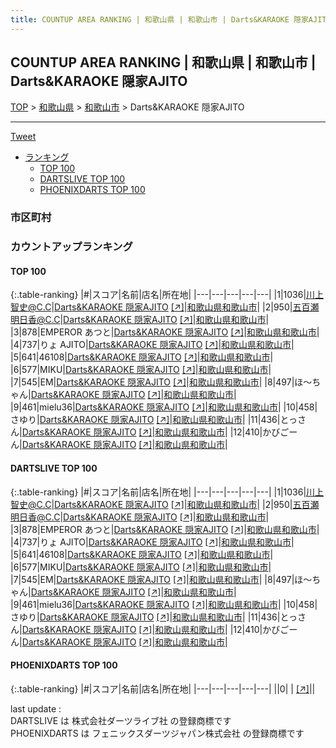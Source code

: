 ```yaml
---
title: COUNTUP AREA RANKING | 和歌山県 | 和歌山市 | Darts&KARAOKE 隠家AJITO
---
```

## COUNTUP AREA RANKING | 和歌山県 | 和歌山市 | Darts&KARAOKE 隠家AJITO

[TOP](/darts/rank/) > [和歌山県](/darts/rank/和歌山県/) > [和歌山市](/darts/rank/和歌山県/和歌山市/) > Darts&KARAOKE 隠家AJITO

___

<a href="https://twitter.com/share?ref_src=twsrc%5Etfw" data-text="COUNTUP AREA RANKING | 和歌山県和歌山市Darts&KARAOKE 隠家AJITO" class="twitter-share-button" data-hashtags="DARTSLIVE,PHOENIXDARTS,darts,ダーツ" data-show-count="false">Tweet</a>

* [ランキング](#カウントアップランキング)
    * [TOP 100](#top-100)
    * [DARTSLIVE TOP 100](#dartslive-top-100)
    * [PHOENIXDARTS TOP 100](#phoenixdarts-top-100)

### 市区町村

<ul>

</ul>

### カウントアップランキング

#### TOP 100



{:.table-ranking}
|#|スコア|名前|店名|所在地|
|---|---|---|---|---|
|1|1036|<span class="rank-name-dl">川上智史@C.C</span>|<a href="/darts/rank/shops/62464a77a340adf40d9b047a20a7ba1e.html">Darts&KARAOKE 隠家AJITO</a> <a href="https://search.dartslive.com/jp/shop/62464a77a340adf40d9b047a20a7ba1e">[↗]</a>|<a href="/darts/rank/和歌山県/和歌山市">和歌山県和歌山市</a>|
|2|950|<span class="rank-name-dl">五百瀬明日香@C.C</span>|<a href="/darts/rank/shops/62464a77a340adf40d9b047a20a7ba1e.html">Darts&KARAOKE 隠家AJITO</a> <a href="https://search.dartslive.com/jp/shop/62464a77a340adf40d9b047a20a7ba1e">[↗]</a>|<a href="/darts/rank/和歌山県/和歌山市">和歌山県和歌山市</a>|
|3|878|<span class="rank-name-dl">EMPEROR あつと</span>|<a href="/darts/rank/shops/62464a77a340adf40d9b047a20a7ba1e.html">Darts&KARAOKE 隠家AJITO</a> <a href="https://search.dartslive.com/jp/shop/62464a77a340adf40d9b047a20a7ba1e">[↗]</a>|<a href="/darts/rank/和歌山県/和歌山市">和歌山県和歌山市</a>|
|4|737|<span class="rank-name-dl">りょ AJITO</span>|<a href="/darts/rank/shops/62464a77a340adf40d9b047a20a7ba1e.html">Darts&KARAOKE 隠家AJITO</a> <a href="https://search.dartslive.com/jp/shop/62464a77a340adf40d9b047a20a7ba1e">[↗]</a>|<a href="/darts/rank/和歌山県/和歌山市">和歌山県和歌山市</a>|
|5|641|<span class="rank-name-dl">46108</span>|<a href="/darts/rank/shops/62464a77a340adf40d9b047a20a7ba1e.html">Darts&KARAOKE 隠家AJITO</a> <a href="https://search.dartslive.com/jp/shop/62464a77a340adf40d9b047a20a7ba1e">[↗]</a>|<a href="/darts/rank/和歌山県/和歌山市">和歌山県和歌山市</a>|
|6|577|<span class="rank-name-dl">MIKU</span>|<a href="/darts/rank/shops/62464a77a340adf40d9b047a20a7ba1e.html">Darts&KARAOKE 隠家AJITO</a> <a href="https://search.dartslive.com/jp/shop/62464a77a340adf40d9b047a20a7ba1e">[↗]</a>|<a href="/darts/rank/和歌山県/和歌山市">和歌山県和歌山市</a>|
|7|545|<span class="rank-name-dl">EM</span>|<a href="/darts/rank/shops/62464a77a340adf40d9b047a20a7ba1e.html">Darts&KARAOKE 隠家AJITO</a> <a href="https://search.dartslive.com/jp/shop/62464a77a340adf40d9b047a20a7ba1e">[↗]</a>|<a href="/darts/rank/和歌山県/和歌山市">和歌山県和歌山市</a>|
|8|497|<span class="rank-name-dl">ほ～ちゃん</span>|<a href="/darts/rank/shops/62464a77a340adf40d9b047a20a7ba1e.html">Darts&KARAOKE 隠家AJITO</a> <a href="https://search.dartslive.com/jp/shop/62464a77a340adf40d9b047a20a7ba1e">[↗]</a>|<a href="/darts/rank/和歌山県/和歌山市">和歌山県和歌山市</a>|
|9|461|<span class="rank-name-dl">mielu36</span>|<a href="/darts/rank/shops/62464a77a340adf40d9b047a20a7ba1e.html">Darts&KARAOKE 隠家AJITO</a> <a href="https://search.dartslive.com/jp/shop/62464a77a340adf40d9b047a20a7ba1e">[↗]</a>|<a href="/darts/rank/和歌山県/和歌山市">和歌山県和歌山市</a>|
|10|458|<span class="rank-name-dl">さゆり</span>|<a href="/darts/rank/shops/62464a77a340adf40d9b047a20a7ba1e.html">Darts&KARAOKE 隠家AJITO</a> <a href="https://search.dartslive.com/jp/shop/62464a77a340adf40d9b047a20a7ba1e">[↗]</a>|<a href="/darts/rank/和歌山県/和歌山市">和歌山県和歌山市</a>|
|11|436|<span class="rank-name-dl">とっさん</span>|<a href="/darts/rank/shops/62464a77a340adf40d9b047a20a7ba1e.html">Darts&KARAOKE 隠家AJITO</a> <a href="https://search.dartslive.com/jp/shop/62464a77a340adf40d9b047a20a7ba1e">[↗]</a>|<a href="/darts/rank/和歌山県/和歌山市">和歌山県和歌山市</a>|
|12|410|<span class="rank-name-dl">かびごーん</span>|<a href="/darts/rank/shops/62464a77a340adf40d9b047a20a7ba1e.html">Darts&KARAOKE 隠家AJITO</a> <a href="https://search.dartslive.com/jp/shop/62464a77a340adf40d9b047a20a7ba1e">[↗]</a>|<a href="/darts/rank/和歌山県/和歌山市">和歌山県和歌山市</a>|


#### DARTSLIVE TOP 100



{:.table-ranking}
|#|スコア|名前|店名|所在地|
|---|---|---|---|---|
|1|1036|<span class="rank-name-dl">川上智史@C.C</span>|<a href="/darts/rank/shops/62464a77a340adf40d9b047a20a7ba1e.html">Darts&KARAOKE 隠家AJITO</a> <a href="https://search.dartslive.com/jp/shop/62464a77a340adf40d9b047a20a7ba1e">[↗]</a>|<a href="/darts/rank/和歌山県/和歌山市">和歌山県和歌山市</a>|
|2|950|<span class="rank-name-dl">五百瀬明日香@C.C</span>|<a href="/darts/rank/shops/62464a77a340adf40d9b047a20a7ba1e.html">Darts&KARAOKE 隠家AJITO</a> <a href="https://search.dartslive.com/jp/shop/62464a77a340adf40d9b047a20a7ba1e">[↗]</a>|<a href="/darts/rank/和歌山県/和歌山市">和歌山県和歌山市</a>|
|3|878|<span class="rank-name-dl">EMPEROR あつと</span>|<a href="/darts/rank/shops/62464a77a340adf40d9b047a20a7ba1e.html">Darts&KARAOKE 隠家AJITO</a> <a href="https://search.dartslive.com/jp/shop/62464a77a340adf40d9b047a20a7ba1e">[↗]</a>|<a href="/darts/rank/和歌山県/和歌山市">和歌山県和歌山市</a>|
|4|737|<span class="rank-name-dl">りょ AJITO</span>|<a href="/darts/rank/shops/62464a77a340adf40d9b047a20a7ba1e.html">Darts&KARAOKE 隠家AJITO</a> <a href="https://search.dartslive.com/jp/shop/62464a77a340adf40d9b047a20a7ba1e">[↗]</a>|<a href="/darts/rank/和歌山県/和歌山市">和歌山県和歌山市</a>|
|5|641|<span class="rank-name-dl">46108</span>|<a href="/darts/rank/shops/62464a77a340adf40d9b047a20a7ba1e.html">Darts&KARAOKE 隠家AJITO</a> <a href="https://search.dartslive.com/jp/shop/62464a77a340adf40d9b047a20a7ba1e">[↗]</a>|<a href="/darts/rank/和歌山県/和歌山市">和歌山県和歌山市</a>|
|6|577|<span class="rank-name-dl">MIKU</span>|<a href="/darts/rank/shops/62464a77a340adf40d9b047a20a7ba1e.html">Darts&KARAOKE 隠家AJITO</a> <a href="https://search.dartslive.com/jp/shop/62464a77a340adf40d9b047a20a7ba1e">[↗]</a>|<a href="/darts/rank/和歌山県/和歌山市">和歌山県和歌山市</a>|
|7|545|<span class="rank-name-dl">EM</span>|<a href="/darts/rank/shops/62464a77a340adf40d9b047a20a7ba1e.html">Darts&KARAOKE 隠家AJITO</a> <a href="https://search.dartslive.com/jp/shop/62464a77a340adf40d9b047a20a7ba1e">[↗]</a>|<a href="/darts/rank/和歌山県/和歌山市">和歌山県和歌山市</a>|
|8|497|<span class="rank-name-dl">ほ～ちゃん</span>|<a href="/darts/rank/shops/62464a77a340adf40d9b047a20a7ba1e.html">Darts&KARAOKE 隠家AJITO</a> <a href="https://search.dartslive.com/jp/shop/62464a77a340adf40d9b047a20a7ba1e">[↗]</a>|<a href="/darts/rank/和歌山県/和歌山市">和歌山県和歌山市</a>|
|9|461|<span class="rank-name-dl">mielu36</span>|<a href="/darts/rank/shops/62464a77a340adf40d9b047a20a7ba1e.html">Darts&KARAOKE 隠家AJITO</a> <a href="https://search.dartslive.com/jp/shop/62464a77a340adf40d9b047a20a7ba1e">[↗]</a>|<a href="/darts/rank/和歌山県/和歌山市">和歌山県和歌山市</a>|
|10|458|<span class="rank-name-dl">さゆり</span>|<a href="/darts/rank/shops/62464a77a340adf40d9b047a20a7ba1e.html">Darts&KARAOKE 隠家AJITO</a> <a href="https://search.dartslive.com/jp/shop/62464a77a340adf40d9b047a20a7ba1e">[↗]</a>|<a href="/darts/rank/和歌山県/和歌山市">和歌山県和歌山市</a>|
|11|436|<span class="rank-name-dl">とっさん</span>|<a href="/darts/rank/shops/62464a77a340adf40d9b047a20a7ba1e.html">Darts&KARAOKE 隠家AJITO</a> <a href="https://search.dartslive.com/jp/shop/62464a77a340adf40d9b047a20a7ba1e">[↗]</a>|<a href="/darts/rank/和歌山県/和歌山市">和歌山県和歌山市</a>|
|12|410|<span class="rank-name-dl">かびごーん</span>|<a href="/darts/rank/shops/62464a77a340adf40d9b047a20a7ba1e.html">Darts&KARAOKE 隠家AJITO</a> <a href="https://search.dartslive.com/jp/shop/62464a77a340adf40d9b047a20a7ba1e">[↗]</a>|<a href="/darts/rank/和歌山県/和歌山市">和歌山県和歌山市</a>|


#### PHOENIXDARTS TOP 100



{:.table-ranking}
|#|スコア|名前|店名|所在地|
|---|---|---|---|---|
||0|<span class="rank-name-dl"> </span>|<a href="/darts/rank/shops/.html"></a> <a href="">[↗]</a>|<a href="/darts/rank//"></a>|


<div class="footer border-top border-gray-light mt-5 pt-3 text-right text-gray">
    last update : <span style="font-weight: italic" id="foot_last_modified"></span><br />
    DARTSLIVE は 株式会社ダーツライブ社 の登録商標です<br />
    PHOENIXDARTS は フェニックスダーツジャパン株式会社 の登録商標です<br />
</div>

<script src="https://cdnjs.cloudflare.com/ajax/libs/jquery.tablesorter/2.31.3/js/jquery.tablesorter.min.js" integrity="sha512-qzgd5cYSZcosqpzpn7zF2ZId8f/8CHmFKZ8j7mU4OUXTNRd5g+ZHBPsgKEwoqxCtdQvExE5LprwwPAgoicguNg==" crossorigin="anonymous" referrerpolicy="no-referrer"></script>
<link rel="stylesheet" href="https://cdnjs.cloudflare.com/ajax/libs/jquery.tablesorter/2.31.3/css/theme.default.min.css" integrity="sha512-wghhOJkjQX0Lh3NSWvNKeZ0ZpNn+SPVXX1Qyc9OCaogADktxrBiBdKGDoqVUOyhStvMBmJQ8ZdMHiR3wuEq8+w==" crossorigin="anonymous" referrerpolicy="no-referrer" />
<script>
$(function() {
    $(".table-ranking").tablesorter({sortList:[[0, 0]]});
    $("#foot_last_modified").text(formatDate(new Date(document.lastModified), 'yyyy-MM-dd HH:mm:ss'));
});
</script>

<script async src="https://platform.twitter.com/widgets.js" charset="utf-8"></script>